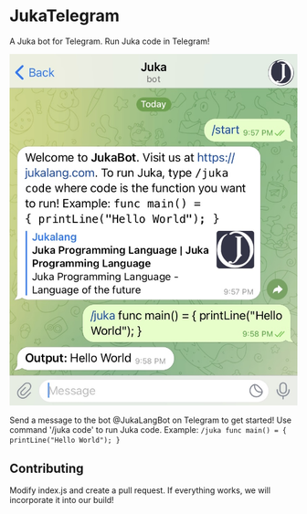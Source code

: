 # JukaTelegram
A Juka bot for Telegram. Run Juka code in Telegram!

![jukaTelegram](./juka_telegram.jpg)

Send a message to the bot @JukaLangBot on Telegram to get started!
Use command '/juka code' to run Juka code. Example: `/juka func main() = { printLine("Hello World"); }`


## Contributing

Modify index.js and create a pull request. If everything works, we will incorporate it into our build!